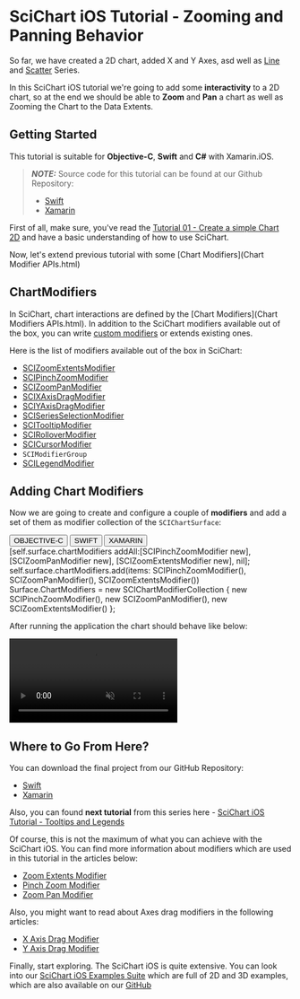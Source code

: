 # SciChart iOS Tutorial - Zooming and Panning Behavior
So far, we have created a 2D chart, added X and Y Axes, asd well as [Line](2d-chart-types---line-series.html) and [Scatter](2d-chart-types---scatter-series.html) Series.

In this SciChart iOS tutorial we're going to add some **interactivity** to a 2D chart, so at the end we should be able to **Zoom** and **Pan** a chart as well as Zooming the Chart to the Data Extents.

## Getting Started
This tutorial is suitable for **Objective-C**, **Swift** and **C#** with Xamarin.iOS.

> **_NOTE:_** Source code for this tutorial can be found at our Github Repository:
>
> - [Swift](https://github.com/ABTSoftware/SciChart.iOS.Documentation/tree/release_v4/samples/tutorials-native/tutorials-2d/Tutorial%2002%20-%20Zooming%20and%20Panning%20Behavior)
> - [Xamarin](https://github.com/ABTSoftware/SciChart.iOS.Documentation/tree/release_v4/samples/tutorials-xamarin/tutorials-2d/tutorial-02)

First of all, make sure, you've read the [Tutorial 01 - Create a simple Chart 2D](tutorial-01---create-a-simple-2d-chart.html) and have a basic understanding of how to use SciChart.

Now, let's extend previous tutorial with some [Chart Modifiers](Chart Modifier APIs.html)

## ChartModifiers
In SciChart, chart interactions are defined by the [Chart Modifiers](Chart Modifiers APIs.html).
In addition to the SciChart modifiers available out of the box, you can write [custom modifiers](custom-modifiers---the-scichartmodifierbase-api.html) or extends existing ones.

Here is the list of modifiers available out of the box in SciChart:
- [SCIZoomExtentsModifier](zoom-and-pan---scizoomextentsmodifier.html)
- [SCIPinchZoomModifier](zoom-and-pan---scipinchzoommodifier.html)
- [SCIZoomPanModifier](zoom-and-pan---scizoompanmodifier.html)
- [SCIXAxisDragModifier](zoom-and-pan---scixaxisdragmodifier.html)
- [SCIYAxisDragModifier](zoom-and-pan---sciyaxisdragmodifier.html)
- [SCISeriesSelectionModifier](interactivity---sciseriesselectionmodifier.html)
- [SCITooltipModifier](interactivity---scitooltipmodifier.html)
- [SCIRolloverModifier](interactivity---scirollovermodifier.html)
- [SCICursorModifier](interactivity---scicursormodifier.html)
- `SCIModifierGroup`
- [SCILegendModifier](legend-modifier.html)

## Adding Chart Modifiers
Now we are going to create and configure a couple of **modifiers** and add a set of them as modifier collection of the `SCIChartSurface`:

<div class="code-snippet-tabs">
  <button class="code-snippet-tab" onclick="showCodeFor(event, 'objectivec')">OBJECTIVE-C</button>
  <button class="code-snippet-tab" onclick="showCodeFor(event, 'swift')">SWIFT</button>
  <button class="code-snippet-tab" onclick="showCodeFor(event, 'cs')">XAMARIN</button>
</div>
<div class="code-snippet" id="objectivec">
    [self.surface.chartModifiers addAll:[SCIPinchZoomModifier new], [SCIZoomPanModifier new], [SCIZoomExtentsModifier new], nil];
</div>
<div class="code-snippet" id="swift">
    self.surface.chartModifiers.add(items: SCIPinchZoomModifier(), SCIZoomPanModifier(), SCIZoomExtentsModifier())
</div>
<div class="code-snippet" id="cs">
    Surface.ChartModifiers = new SCIChartModifierCollection
    {
        new SCIPinchZoomModifier(),
        new SCIZoomPanModifier(),
        new SCIZoomExtentsModifier()
    };
</div>

After running the application the chart should behave like below:

<video autoplay loop muted playsinline src="img/tutorials-2d/tutorials-2d-chart-modifiers.mp4"></video>

## Where to Go From Here?
You can download the final project from our GitHub Repository:
- [Swift](https://github.com/ABTSoftware/SciChart.iOS.Documentation/tree/release_v4/samples/tutorials-native/tutorials-2d/Tutorial%2002%20-%20Zooming%20and%20Panning%20Behavior)
- [Xamarin](https://github.com/ABTSoftware/SciChart.iOS.Documentation/tree/release_v4/samples/tutorials-xamarin/tutorials-2d/tutorial-02)

Also, you can found **next tutorial** from this series here - [SciChart iOS Tutorial - Tooltips and Legends](tutorial-03---tooltips-and-legends.html)

Of course, this is not the maximum of what you can achieve with the SciChart iOS.
You can find more information about modifiers which are used in this tutorial in the articles below:
- [Zoom Extents Modifier](zoom-and-pan---scizoomextentsmodifier.html)
- [Pinch Zoom Modifier](zoom-and-pan---scipinchzoommodifier.html)
- [Zoom Pan Modifier](zoom-and-pan---scizoompanmodifier.html)

Also, you might want to read about Axes drag modifiers in the following articles:
- [X Axis Drag Modifier](zoom-and-pan---scixaxisdragmodifier.html)
- [Y Axis Drag Modifier](zoom-and-pan---sciyaxisdragmodifier.html)

Finally, start exploring. The SciChart iOS is quite extensive. 
You can look into our [SciChart iOS Examples Suite](https://www.scichart.com/examples/ios-chart/) which are full of 2D and 3D examples, which are also available on our [GitHub](https://github.com/ABTSoftware/SciChart.iOS.Examples)